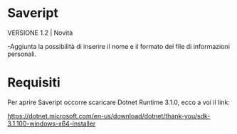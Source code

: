 # Saveript

VERSIONE 1.2 | Novità

-Aggiunta la possibilità di inserire il nome e il formato del file di informazioni personali.

# Requisiti

Per aprire Saveript occorre scaricare Dotnet Runtime 3.1.0, ecco a voi il link:

https://dotnet.microsoft.com/en-us/download/dotnet/thank-you/sdk-3.1.100-windows-x64-installer
